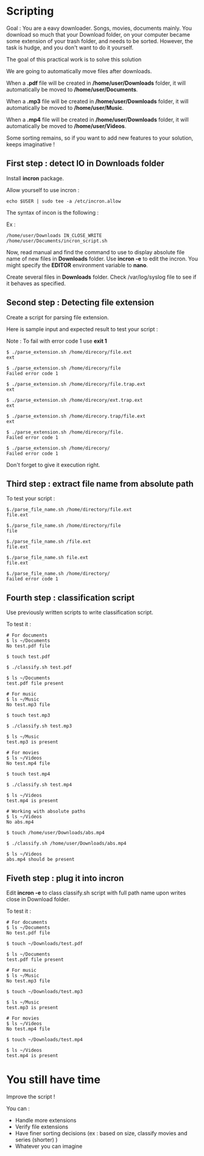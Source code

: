 # Scripting

Goal : You are a eavy downloader. Songs, movies, documents mainly. You download so much that your Download folder, on your computer became some extension of your trash folder, and needs to be sorted. However, the task is hudge, and you don't want to do it yourself.

The goal of this practical work is to solve this solution

We are going to automatically move files after downloads.

When a **.pdf** file will be created in **/home/user/Downloads** folder, it will automatically be moved to **/home/user/Documents**.

When a **.mp3** file will be created in **/home/user/Downloads** folder, it will automatically be moved to **/home/user/Music**.

When a **.mp4** file will be created in **/home/user/Downloads** folder, it will automatically be moved to **/home/user/Videos**.

Some sorting remains, so if you want to add new features to your solution, keeps imaginative !

## First step : detect IO in Downloads folder

Install **incron** package.

Allow yourself to use incron : 

```
echo $USER | sudo tee -a /etc/incron.allow
```

The syntax of incon is the following : **<path to listen> <event type> <command to execute>**

Ex : 

```
/home/user/Downloads IN_CLOSE_WRITE /home/user/Documents/incron_script.sh
```

Now, read manual and find the command to use to display absolute file name of new files in **Downloads** folder. Use **incron -e** to edit the incron. You might specify the **EDITOR** environment variable to **nano**.

Create several files in **Downloads** folder. Check /var/log/syslog file to see if it behaves as specified.

## Second step : Detecting file extension


Create a script for parsing file extension.

Here is sample input and expected result to test your script :

Note : To fail with error code 1 use **exit 1**

```
$ ./parse_extension.sh /home/direcory/file.ext
ext

$ ./parse_extension.sh /home/direcory/file
Failed error code 1

$ ./parse_extension.sh /home/direcory/file.trap.ext
ext

$ ./parse_extension.sh /home/direcory/ext.trap.ext
ext

$ ./parse_extension.sh /home/direcory.trap/file.ext
ext

$ ./parse_extension.sh /home/direcory/file.
Failed error code 1

$ ./parse_extension.sh /home/direcory/
Failed error code 1

```

Don't forget to give it execution right.

## Third step : extract file name from absolute path

To test your script : 

```
$./parse_file_name.sh /home/directory/file.ext
file.ext

$./parse_file_name.sh /home/directory/file
file

$./parse_file_name.sh /file.ext
file.ext

$./parse_file_name.sh file.ext
file.ext

$./parse_file_name.sh /home/directory/
Failed error code 1
```

## Fourth step : classification script

Use previously written scripts to write classification script.

To test it : 

```
# For documents
$ ls ~/Documents
No test.pdf file

$ touch test.pdf

$ ./classify.sh test.pdf

$ ls ~/Documents
test.pdf file present

# For music
$ ls ~/Music
No test.mp3 file

$ touch test.mp3

$ ./classify.sh test.mp3

$ ls ~/Music
test.mp3 is present

# For movies
$ ls ~/Videos
No test.mp4 file

$ touch test.mp4

$ ./classify.sh test.mp4

$ ls ~/Videos
test.mp4 is present

# Working with absolute paths
$ ls ~/Videos
No abs.mp4

$ touch /home/user/Downloads/abs.mp4

$ ./classify.sh /home/user/Downloads/abs.mp4

$ ls ~/Videos
abs.mp4 should be present
```

## Fiveth step : plug it into incron

Edit **incron -e** to class classify.sh script with full path name upon writes close in Download folder.

To test it :

```
# For documents
$ ls ~/Documents
No test.pdf file

$ touch ~/Downloads/test.pdf

$ ls ~/Documents
test.pdf file present

# For music
$ ls ~/Music
No test.mp3 file

$ touch ~/Downloads/test.mp3

$ ls ~/Music
test.mp3 is present

# For movies
$ ls ~/Videos
No test.mp4 file

$ touch ~/Downloads/test.mp4

$ ls ~/Videos
test.mp4 is present
```

# You still have time

Improve the script ! 

You can : 

 - Handle more extensions
 - Verify file extensions
 - Have finer sorting decisions (ex : based on size, classify movies and series (shorter) )
 - Whatever you can imagine




